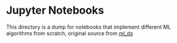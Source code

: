 # Jupyter Notebooks

This directory is a dump for notebooks that implement different ML algorithms from scratch, original source from [ml_ds](http://github.com/selfstarter39/ml_ds)

